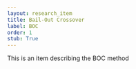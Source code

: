 ```yaml
---
layout: research_item
title: Bail-Out Crossover
label: BOC
order: 1
stub: True
---
```


This is an item describing the BOC method